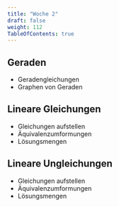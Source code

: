 ```yaml
---
title: "Woche 2"
draft: false
weight: 112
TableOfContents: true
---
```


## Geraden
- Geradengleichungen
- Graphen von Geraden


## Lineare Gleichungen
- Gleichungen aufstellen
- Äquivalenzumformungen
- Lösungsmengen

## Lineare Ungleichungen
- Gleichungen aufstellen
- Äquivalenzumformungen
- Lösungsmengen